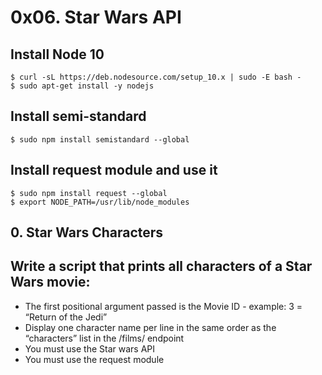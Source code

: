 # 0x06. Star Wars API

## Install Node 10
```
$ curl -sL https://deb.nodesource.com/setup_10.x | sudo -E bash -
$ sudo apt-get install -y nodejs
```
## Install semi-standard
```
$ sudo npm install semistandard --global
```
## Install request module and use it
```
$ sudo npm install request --global
$ export NODE_PATH=/usr/lib/node_modules
```
## 0. Star Wars Characters

## Write a script that prints all characters of a Star Wars movie:
- The first positional argument passed is the Movie ID - example: 3 = “Return of the Jedi”
- Display one character name per line in the same order as the “characters” list in the /films/ endpoint
- You must use the Star wars API
- You must use the request module